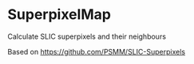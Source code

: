SuperpixelMap
=============

Calculate SLIC superpixels and their neighbours

Based on https://github.com/PSMM/SLIC-Superpixels
